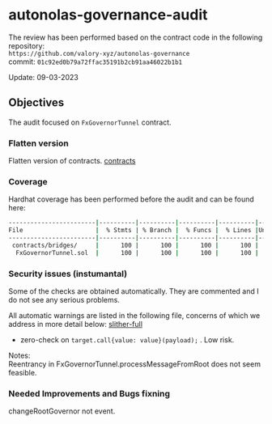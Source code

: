 # autonolas-governance-audit
The review has been performed based on the contract code in the following repository:<br>
`https://github.com/valory-xyz/autonolas-governance` <br>
commit: `01c92ed0b79a72ffac35191b2cb91aa46022b1b1` <br> 

Update: 09-03-2023  <br>

## Objectives
The audit focused on `FxGovernorTunnel` contract.

### Flatten version
Flatten version of contracts. [contracts](https://github.com/valory-xyz/autonolas-governance/blob/main/audits/internal3/analysis/contracts)

### Coverage
Hardhat coverage has been performed before the audit and can be found here:
```sh
------------------------|----------|----------|----------|----------|----------------|
File                    |  % Stmts | % Branch |  % Funcs |  % Lines |Uncovered Lines |
------------------------|----------|----------|----------|----------|----------------|
 contracts/bridges/     |      100 |      100 |      100 |      100 |                |
  FxGovernorTunnel.sol  |      100 |      100 |      100 |      100 |                |
```

### Security issues (instumantal)
Some of the checks are obtained automatically. They are commented and I do not see any serious problems.

All automatic warnings are listed in the following file, concerns of which we address in more detail below:
[slither-full](https://github.com/valory-xyz/autonolas-governance/blob/main/audits/internal3/analysis/slither_full.txt)
- zero-check on ```target.call{value: value}(payload);``` . Low risk.

Notes: <br>
Reentrancy in FxGovernorTunnel.processMessageFromRoot does not seem feasible.

### Needed Improvements and Bugs fixning
changeRootGovernor not event.


 

